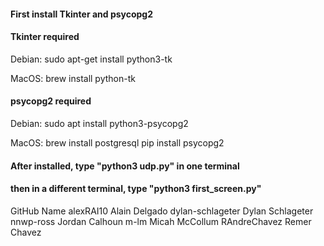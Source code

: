 #### First install Tkinter and psycopg2

#### Tkinter required

Debian:
sudo apt-get install python3-tk

MacOS:
brew install python-tk

#### psycopg2 required

Debian:
sudo apt install python3-psycopg2

MacOS:
brew install postgresql
pip install psycopg2

#### After installed, type "python3 udp.py" in one terminal
#### then in a different terminal, type "python3 first_screen.py"


GitHub	            Name
alexRAI10	        Alain Delgado
dylan-schlageter	Dylan Schlageter
nnwp-ross	        Jordan Calhoun
m-lm	            Micah McCollum
RAndreChavez	    Remer Chavez
